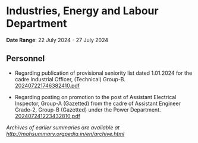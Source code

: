 # Industries, Energy and Labour Department

**Date Range**: 22 July 2024 - 27 July 2024


## Personnel
- Regarding publication of provisional seniority list dated 1.01.2024 for the cadre Industrial Officer, (Technical) Group-B.\
  [202407221746382410.pdf](https://gr.maharashtra.gov.in/Site/Upload/Government%20Resolutions/English/202407221746382410.pdf)

- Regarding posting on promotion to the post of Assistant Electrical Inspector, Group-A (Gazetted) from the cadre of Assistant Engineer Grade-2, Group-B (Gazetted) under the Power Department.\
  [202407241223432810.pdf](https://gr.maharashtra.gov.in/Site/Upload/Government%20Resolutions/English/202407241223432810.pdf)


*Archives of earlier summaries are available at http://mahsummary.orgpedia.in/en/archive.html*